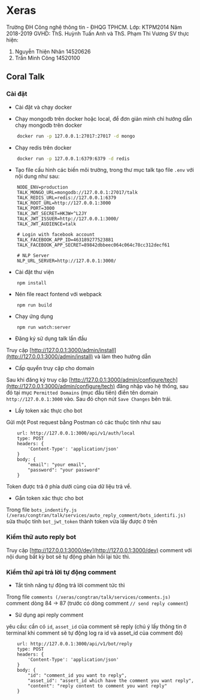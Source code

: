 # Xeras

Trường ĐH Công nghệ thông tin - ĐHQG TPHCM.
Lớp: KTPM2014
Năm 2018-2019
GVHD: ThS. Huỳnh Tuấn Anh và ThS. Phạm Thi Vương
SV thực hiện:
1. Nguyễn Thiện Nhân 14520626
2. Trần Minh Công 14520100

## Coral Talk

### Cài đặt 

* Cài đặt và chạy docker 

* Chạy mongodb trên docker hoặc local, để đơn giản mình chỉ hướng dẫn chạy mongodb trên docker 

```bash
    docker run -p 127.0.0.1:27017:27017 -d mongo
```

* Chạy redis trên docker

```bash
    docker run -p 127.0.0.1:6379:6379 -d redis
```

* Tạo file cấu hình các biến môi trường, trong thư mục talk tạo file `.env` với nội dung như sau:

```
    NODE_ENV=production
    TALK_MONGO_URL=mongodb://127.0.0.1:27017/talk
    TALK_REDIS_URL=redis://127.0.0.1:6379
    TALK_ROOT_URL=http://127.0.0.1:3000
    TALK_PORT=3000
    TALK_JWT_SECRET=HK3W+^L2JY
    TALK_JWT_ISSUER=http://127.0.0.1:3000/
    TALK_JWT_AUDIENCE=talk

    # Login with facebook account
    TALK_FACEBOOK_APP_ID=463189277523881
    TALK_FACEBOOK_APP_SECRET=89842dbbeec064c064c78cc312decf61

    # NLP Server
    NLP_URL_SERVER=http://127.0.0.1:3000/
```

* Cài đặt thư viện

```shell
    npm install
```

* Nén file react fontend với webpack

```shell
    npm run build
```

* Chạy ứng dụng

```shell
    npm run watch:server
```

* Đăng ký sử dụng talk lần đầu

Truy cập [http://127.0.0.1:3000/admin/install](http://127.0.0.1:3000/admin/install) và làm theo hướng dẫn

* Cấp quyển truy cập cho domain

Sau khi đăng ký truy cập [http://127.0.0.1:3000/admin/configure/tech](http://127.0.0.1:3000/admin/configure/tech) đăng nhập vào hệ thống, sau đó tại mục `Permitted Domains` (mục đầu tiên) điền tên domain `http://127.0.0.1:3000` vào. Sau đó chọn nút `Save Changes` bên trái.

* Lấy token xác thực cho bot

Gửi một Post request bằng Postman có các thuộc tính như sau

```shell
    url: http://127.0.0.1:3000/api/v1/auth/local
    type: POST
    headers: {
        'Content-Type': 'application/json'
    }
    body: {
        "email": "your email",
	    "password": "your password"
    }
```

Token được trả ở phía dưới cùng của dữ liệu trả về.

* Gắn token xác thực cho bot

Trong file `bots_indentify.js (/xeras/congtran/talk/services/auto_reply_comment/bots_identifi.js)` sửa thuộc tính `bot_jwt_token` thành token vừa lấy được ở trên

### Kiểm thử auto reply bot

Truy cập [http://127.0.0.1:3000/dev](http://127.0.0.1:3000/dev) comment với nội dung bất kỳ bot sẽ tự động phản hồi lại tức thì.

### Kiểm thử api trả lời tự động comment

* Tắt tính năng tự động trả lời comment tức thì

Trong file `comments (/xeras/congtran/talk/services/comments.js)` comment dòng 84 -> 87 (trước có dòng comment `// send reply comment`)

* Sử dụng api reply comment

yêu cầu: cần có `id`, `asset_id` của comment sẽ reply (chú ý lấy thông tin ở terminal khi comment sẽ tự động log ra id và asset_id của comment đó)

```shell
    url: http://127.0.0.1:3000/api/v1/bot/reply
    type: POST
    headers: {
        'Content-Type': 'application/json'
    }
    body: {
        "id": "comment_id you want to reply",
        "asset_id": "assert_id which have the comment you want reply",
        "content": "reply content to comment you want reply"
    }
```